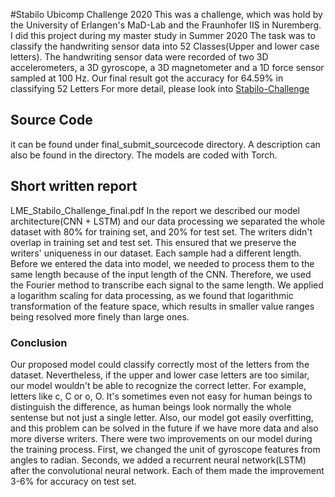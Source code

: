 #Stabilo Ubicomp Challenge 2020
This was a challenge, which was hold by the University of Erlangen's MaD-Lab and the Fraunhofer IIS in Nuremberg. 
I did this project during my master study in Summer 2020 
The task was to classify the handwriting sensor data into 52 Classes(Upper and lower case letters). The handwriting sensor data were recorded of two 3D accelerometers, a 3D gyroscope, a 3D magnetometer and
a 1D force sensor sampled at 100 Hz. 
Our final result got the accuracy for 64.59% in classifying 52 Letters 
For more detail, please look into [Stabilo-Challenge](https://stabilodigital.com/competition-details/https://stabilodigital.com/competition-details/)


## Source Code
it can be found under final_submit_sourcecode directory. 
A description can also be found in the directory.
The models are coded with Torch. 

## Short written report 
LME_Stabilo_Challenge_final.pdf
In the report we described our model architecture(CNN + LSTM) and our data processing 
we separated the whole dataset with 80% for training set, and 20% for test set. The writers didn't overlap in training set and test set. This ensured that we preserve the writers' uniqueness in our dataset. 
Each sample had a different length. Before we entered the data into model, we needed to process them to the same length because of the input length of the CNN. Therefore, we used the Fourier method to transcribe each signal to the same length. 
We applied a logarithm scaling for data processing, as we found that logarithmic transformation of the feature space, which results in smaller value ranges being resolved more finely than large ones. 

### Conclusion 
Our proposed model could classify correctly most of the letters from the dataset. Nevertheless, if the upper and lower case letters are too similar, our model wouldn't be able to recognize the correct letter. For example, letters like c, C or o, O. It's sometimes even not easy for human beings to distinguish the difference, as human beings look normally the whole sentense but not just a single letter. 
Also, our model got easily overfitting, and this problem can be solved in the future if we have more data and also more diverse writers. 
There were two improvements on our model during the training process. First, we changed the unit of gyroscope features from angles to radian. Seconds, we added a recurrent neural network(LSTM) after the convolutional neural network. Each of them made the improvement 3-6% for accuracy on test set. 


